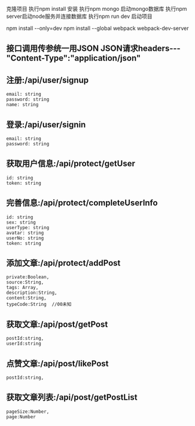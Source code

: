 克隆项目
执行npm install 安装
执行npm mongo 启动mongo数据库
执行npm server启动node服务并连接数据库
执行npm run dev 启动项目

npm install --only=dev
npm install --global webpack webpack-dev-server



## 接口调用传参统一用JSON JSON请求headers---"Content-Type":"application/json"

## 注册:/api/user/signup
    email: string
    password: string
    name: string


## 登录:/api/user/signin
    email: string
    password: string

## 获取用户信息:/api/protect/getUser
    id: string
    token: string

## 完善信息:/api/protect/completeUserInfo
    id: string
    sex: string
    userType: string
    avatar: string
    userNo: string
    token: string

## 添加文章:/api/protect/addPost
    private:Boolean,
    source:String,
    tags: Array,
    description:String,
    content:String,
    typeCode:String  //00未知

## 获取文章:/api/post/getPost
    postId:string,
    userId:string

## 点赞文章:/api/post/likePost
    postId:string,

## 获取文章列表:/api/post/getPostList
    pageSize:Number,
    page:Number
